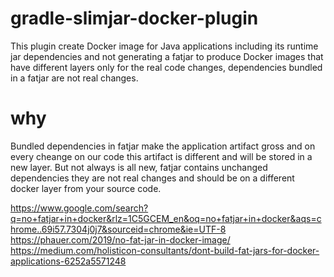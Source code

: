 # gradle-slimjar-docker-plugin
This plugin create Docker image for Java applications including its runtime jar dependencies and not generating a fatjar 
to produce Docker images that have different layers only for the real code changes, dependencies bundled in a fatjar are
not real changes.

# why
Bundled dependencies in fatjar make the application artifact gross and on every cheange on our code this artifact is 
different and will be stored in a new layer. But not always is all new, fatjar contains unchanged dependencies they are 
not real changes and should be on a different docker layer from your source code.

https://www.google.com/search?q=no+fatjar+in+docker&rlz=1C5GCEM_en&oq=no+fatjar+in+docker&aqs=chrome..69i57.7304j0j7&sourceid=chrome&ie=UTF-8
https://phauer.com/2019/no-fat-jar-in-docker-image/
https://medium.com/holisticon-consultants/dont-build-fat-jars-for-docker-applications-6252a5571248

